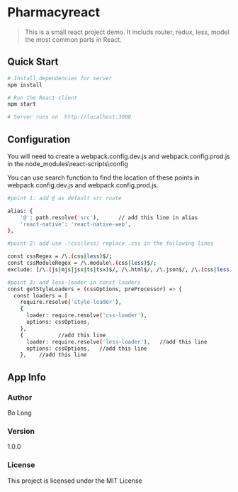 # Pharmacyreact

> This is a small react project demo. It includs router, redux, less, model the most common parts in React.

## Quick Start

```bash
# Install dependencies for server
npm install

# Run the React client 
npm start

# Server runs on  http://localhost:3000
```

## Configuration
You will need to create a webpack.config.dev.js and webpack.config.prod.js in the node_modules\react-scripts\config

You can use search function to find the location of these points in webpack.config.dev.js and webpack.config.prod.js.

```bash
#point 1: add @ as default src route

alias: {
    '@': path.resolve('src'),      // add this line in alias
    'react-native': 'react-native-web',
},

#point 2: add use .(css|less) replace .css in the following lines

const cssRegex = /\.(css|less)$/;
const cssModuleRegex = /\.module\.(css|less)$/;
exclude: [/\.(js|mjs|jsx|ts|tsx)$/, /\.html$/, /\.json$/, /\.(css|less)$/],

#point 3: add less-loader in const loaders
const getStyleLoaders = (cssOptions, preProcessor) => {
  const loaders = [
    require.resolve('style-loader'),
    {
      loader: require.resolve('css-loader'),
      options: cssOptions,
    },
    {           //add this line 
      loader: require.resolve('less-loader'),   //add this line 
      options: cssOptions,   //add this line 
    },    //add this line 

```

## App Info

### Author

Bo Long

### Version

1.0.0

### License

This project is licensed under the MIT License
